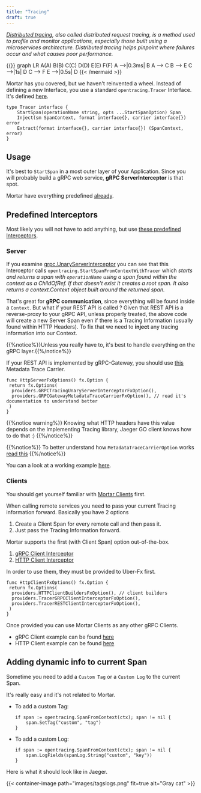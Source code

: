 ```yaml
---
title: "Tracing"
draft: true
---
```


_[Distributed tracing](https://opentracing.io/docs/overview/what-is-tracing/), also called distributed request tracing, is a method used to profile and monitor applications, especially those built using a microservices architecture. Distributed tracing helps pinpoint where failures occur and what causes poor performance._

{{<mermaid>}}
graph LR
    A(A)
    B(B)
    C(C)
    D(D)
    E(E)
    F(F)
    A -->|0.3ms| B
    A --> C
    B --> E
    C -->|1s| D
    C --> F
    E -->|0.5s| D
{{< /mermaid >}}

Mortar has you covered, but we haven't reinvented a wheel.
Instead of defining a new Interface, you use a standard `opentracing.Tracer` Interface.
It's defined [here](github.com/opentracing/opentracing-go).

```golang
type Tracer interface {
    StartSpan(operationName string, opts ...StartSpanOption) Span
    Inject(sm SpanContext, format interface{}, carrier interface{}) error
    Extract(format interface{}, carrier interface{}) (SpanContext, error)
}
```

## Usage

It's best to `StartSpan` in a most outer layer of your Application.
Since you will probably build a gRPC web service, **gRPC ServerInterceptor** is that spot.

Mortar have everything predefined [already](#predefined-interceptors).

## Predefined Interceptors

Most likely you will not have to add anything, but use [these predefined Interceptors](https://pkg.go.dev/github.com/go-masonry/mortar/middleware/interceptors/trace).

### Server

If you examine [grpc.UnaryServerInterceptor](https://github.com/go-masonry/mortar/blob/master/middleware/interceptors/trace/server.go#L13)
you can see that this Interceptor calls `opentracing.StartSpanFromContextWithTracer` which _starts and returns a span with `operationName` using a span found within the context as a ChildOfRef.
If that doesn't exist it creates a root span.
It also returns a context.Context object built around the returned span._

That's great for **gRPC communication**, since everything will be found inside a `Context`.
But what if your REST API is called ?
Given that REST API is a reverse-proxy to your gRPC API, unless properly treated, the above code will create a new Server Span even if there is a Tracing Information (usually found within HTTP Headers).
To fix that we need to **inject** any tracing information into our Context.

{{%notice%}}Unless you really have to, it's best to handle everything on the gRPC layer.{{%/notice%}}

If your REST API is implemented by gRPC-Gateway, you should use [this](https://pkg.go.dev/github.com/go-masonry/mortar/providers#GRPCGatewayMetadataTraceCarrierFxOption) Metadata Trace Carrier.

```golang
func HttpServerFxOptions() fx.Option {
 return fx.Options(
  providers.GRPCTracingUnaryServerInterceptorFxOption(),
  providers.GRPCGatewayMetadataTraceCarrierFxOption(), // read it's documentation to understand better
 )
}
```

{{%notice warning%}}
Knowing what HTTP headers have this value depends on the Implementing Tracing library, Jaeger GO client knows how to do that :)
{{%/notice%}}

{{%notice%}}
To better understand how `MetadataTraceCarrierOption` works [read this](https://pkg.go.dev/github.com/go-masonry/mortar/http/server#MetadataTraceCarrierOption)
{{%/notice%}}

You can a look at a working example [here](https://github.com/go-masonry/mortar-demo/blob/master/workshop/app/mortar/http.go#L17).

### Clients

You should get yourself familiar with [Mortar Clients](/clients) first.

When calling remote services you need to pass your current Tracing information forward.
Basically you have 2 options

1. Create a Client Span for every remote call and then pass it.
2. Just pass the Tracing Information forward.

Mortar supports the first (with Client Span) option out-of-the-box.

1. [gRPC Client Interceptor](https://pkg.go.dev/github.com/go-masonry/mortar/middleware/interceptors/trace#TracerGRPCClientInterceptor)
2. [HTTP Client Interceptor](https://pkg.go.dev/github.com/go-masonry/mortar/middleware/interceptors/trace#TracerRESTClientInterceptor)

In order to use them, they must be provided to Uber-Fx first.

```golang
func HttpClientFxOptions() fx.Option {
 return fx.Options(
  providers.HTTPClientBuildersFxOption(), // client builders
  providers.TracerGRPCClientInterceptorFxOption(),
  providers.TracerRESTClientInterceptorFxOption(),
 )
}
```

Once provided you can use Mortar Clients as any other gRPC Clients.

* gRPC Client example can be found [here](https://github.com/go-masonry/mortar-demo/blob/master/subworkshop/app/controllers/subworkshop.go#L21)
* HTTP Client example can be found [here](https://github.com/go-masonry/mortar-demo/blob/master/workshop/app/controllers/workshop.go#L24)

## Adding dynamic info to current Span

Sometime you need to add a `Custom Tag` or a `Custom Log` to the current Span.

It's really easy and it's not related to Mortar.

* To add a custom Tag:

    ```golang
    if span := opentracing.SpanFromContext(ctx); span != nil {
        span.SetTag("custom", "tag")
    }
    ```

* To add a custom Log:

    ```golang
    if span := opentracing.SpanFromContext(ctx); span != nil {
        span.LogFields(spanLog.String("custom", "key"))
    }
    ```

Here is what it should look like in Jaeger.

<!-- > ![Tags](/images/tagslogs.png) -->

{{< container-image path="images/tagslogs.png" fit=true  alt="Gray cat" >}}

